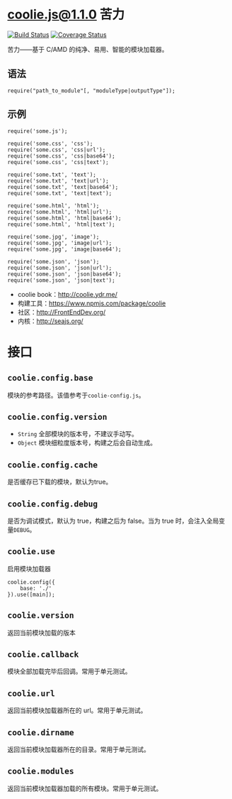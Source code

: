 # coolie.js@1.1.0 苦力 
[![Build Status][travis-img]][travis-url] 
[![Coverage Status][coveralls-img]][coveralls-url]


苦力——基于 C/AMD 的纯净、易用、智能的模块加载器。

## 语法
```
require("path_to_module"[, "moduleType|outputType"]);
```

## 示例
```
require('some.js');

require('some.css', 'css');
require('some.css', 'css|url');
require('some.css', 'css|base64');
require('some.css', 'css|text');

require('some.txt', 'text');
require('some.txt', 'text|url');
require('some.txt', 'text|base64');
require('some.txt', 'text|text');

require('some.html', 'html');
require('some.html', 'html|url');
require('some.html', 'html|base64');
require('some.html', 'html|text');

require('some.jpg', 'image');
require('some.jpg', 'image|url');
require('some.jpg', 'image|base64');

require('some.json', 'json');
require('some.json', 'json|url');
require('some.json', 'json|base64');
require('some.json', 'json|text');
```


- coolie book：<http://coolie.ydr.me/>
- 构建工具：<https://www.npmjs.com/package/coolie>
- 社区：<http://FrontEndDev.org/>
- 内核：<http://seajs.org/>


# 接口
## `coolie.config.base`
模块的参考路径。该值参考于`coolie-config.js`。


## `coolie.config.version`
- `String` 全部模块的版本号，不建议手动写。
- `Object` 模块细粒度版本号，构建之后会自动生成。


## `coolie.config.cache`
是否缓存已下载的模块，默认为true。


## `coolie.config.debug`
是否为调试模式，默认为 true，构建之后为 false。当为 true 时，会注入全局变量`DEBUG`。


## `coolie.use`
启用模块加载器
```
coolie.config({
	base: './'
}).use([main]);
```

## `coolie.version`
返回当前模块加载的版本


## `coolie.callback`
模块全部加载完毕后回调。常用于单元测试。


## `coolie.url`
返回当前模块加载器所在的 url。常用于单元测试。


## `coolie.dirname`
返回当前模块加载器所在的目录。常用于单元测试。


## `coolie.modules`
返回当前模块加载器加载的所有模块。常用于单元测试。


[travis-img]: https://travis-ci.org/cloudcome/coolie.svg?branch=master
[travis-url]: https://travis-ci.org/cloudcome/coolie
[coveralls-img]: https://coveralls.io/repos/cloudcome/coolie/badge.svg
[coveralls-url]: https://coveralls.io/r/cloudcome/coolie